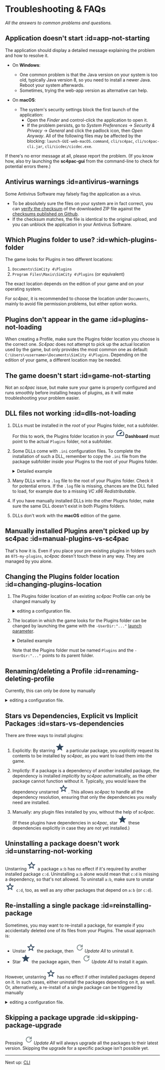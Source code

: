 # Troubleshooting & FAQs

*All the answers to common problems and questions.*

## Application doesn't start :id=app-not-starting

The application should display a detailed message explaining the problem and how to resolve it.

- On **Windows**:
  - One common problem is that the Java version on your system is too old, typically Java version 8, so you need to install a newer Java. Reboot your system afterwards.
  - Sometimes, trying the web-app version as alternative can help.

- On **macOS**:
  - The system's security settings block the first launch of the application:
    - Open the *Finder* and control-click the application to open it.
    - If the problem persists, go to *System Preferences* → *Security & Privacy* → *General* and click the padlock icon, then *Open Anyway*.
      All of the following files may be affected by the blocking: `launch-GUI-web-macOS.command`, `cli/sc4pac`, `cli/sc4pac-cli.jar`, `cli/cicdec/cicdec.exe`.

If there's no error message at all, please report the problem.
(If you know how, also try launching the **sc4pac-gui** from the command-line to check for potential errors there.)

## Antivirus warnings :id=antivirus-warnings

Some Antivirus Software may falsely flag the application as a virus.
- To be absolutely sure the files on your system are in fact correct, you can
  [verify the checksum](https://howardsimpson.blogspot.com/2022/01/quickly-create-checksum-in-windows.html)
  of the downloaded ZIP file against the [checksums published on Github](https://github.com/memo33/sc4pac-gui/releases).
- If the checksum matches, the file is identical to the original upload, and you can unblock the application in your Antivirus Software.

## Which Plugins folder to use? :id=which-plugins-folder

The game looks for Plugins in two different locations:
1. `Documents\SimCity 4\Plugins`
2. `Program Files\Maxis\SimCity 4\Plugins` (or equivalent)

The exact location depends on the edition of your game and on your operating system.

For *sc4pac*, it is recommended to choose the location under `Documents`, mainly to avoid file permission problems, but either option works.

## Plugins don't appear in the game :id=plugins-not-loading

When creating a Profile, make sure the Plugins folder location you choose is the correct one.
*Sc4pac* does not attempt to pick up the actual location used by the game, but only provides the most common one as default:
`C:\Users\<username>\Documents\SimCity 4\Plugins`.
Depending on the edition of your game, a different location may be needed.

## The game doesn't start :id=game-not-starting

Not an *sc4pac* issue, but make sure your game is properly configured and runs smoothly before installing heaps of plugins, as it will make troubleshooting your problem easier.

## DLL files not working :id=dlls-not-loading

1. DLLs must be installed in the _root_ of your Plugins folder, not a subfolder.
   For this to work, the Plugins folder location in your **![](_speed.svg)Dashboard** must point to the actual `Plugins` folder, not a subfolder.

2. Some DLLs come with `.ini` configuration files.
   To complete the installation of such a DLL, remember to copy the `.ini` file from the package subfolder inside your Plugins to the root of your Plugins folder.

   <details>
   <summary>Detailed example</summary>

   - For the package `pkg=null-45:query-tool-ui-extensions-dll` for example,<br>
     copy `Plugins\150-mods\null-45.query-tool-ui-extensions-dll.2.5.0-1.sc4pac\SC4QueryUIHooks.ini`<br>
     to `Plugins\SC4QueryUIHooks.ini`.
   - Then, edit the new file to set your preferences.
   - Repeat this whenever the DLL is updated to a newer version.

   </details>

3. Many DLLs write a `.log` file to the root of your Plugins folder. Check it for potential errors.
   If the `.log` file is missing, chances are the DLL failed to load, for example due to a missing *VC x86 Redistributable*.

4. If you have manually installed DLLs into the other Plugins folder, make sure the same DLL doesn't exist in both Plugins folders.

5. DLLs don't work with the **macOS** edition of the game.

## Manually installed Plugins aren't picked up by sc4pac :id=manual-plugins-vs-sc4pac

That's how it is.
Even if you place your pre-existing plugins in folders such as `075-my-plugins`, *sc4pac* doesn't touch these in any way.
They are managed by you alone.

## Changing the Plugins folder location :id=changing-plugins-location

1. The Plugins folder location of an existing *sc4pac* Profile can only be changed manually by

   <details>
   <summary>editing a configuration file.</summary>

   - Go to **![](_settings.svg)Settings** → *Profiles configuration folder* and open the folder.
   - The folder contains a subfolder for each Profile. Open the file `sc4pac-plugins.json` of your Profile in a text editor and edit the `pluginsRoot` attribute.
   - Move the Plugins folder to the new location.
   - Restart *sc4pac*.

   </details>

2. The location in which the game looks for the Plugins folder can be changed by launching the game with the
   `-UserDir:"..."` [launch parameter](https://www.wiki.sc4devotion.com/index.php?title=Shortcut_Parameters#User_Dir).

   <details>
   <summary>Detailed example</summary>

   - Create a desktop shortcut for the game `SimCity 4.exe`.
   - Edit the shortcut to append the launch parameter
     ```
      -UserDir:"D:\Data\SC4Profiles\MyProfileName01\"
     ```
   - Configure your *sc4pac* Profile to use the Plugins folder:
     ```
     D:\Data\SC4Profiles\MyProfileName01\Plugins
     ```
   </details>

   Note that the Plugins folder must be named `Plugins` and the `-UserDir:"..."` points to its parent folder.

## Renaming/deleting a Profile :id=renaming-deleting-profile

Currently, this can only be done by manually

<details>
<summary>editing a configuration file.</summary>

- Go to **![](_settings.svg)Settings** → *Profiles configuration folder* and open the folder.
- Open the file `sc4pac-profiles.json` in a text editor and edit it.
   - To delete a profile, locate the desired profile in the `profiles` array and remove it. Remember this id. Ensure that the value of `currentProfileId` below is set to the id of a profile that still exists. Lastly, delete the folder next to `sc4pac-profiles.json` with the same name as the deleted profile's id.
- Restart *sc4pac*.

</details>

## Stars vs Dependencies, Explicit vs Implicit Packages :id=stars-vs-dependencies

There are three ways to install plugins:

1. Explicitly: By starring![](_star.svg) a particular package, you _explicitly_ request its contents to be installed by *sc4pac*, as you want to load them into the game.

2. Implictly: If a package is a dependency of another installed package, the dependency is installed _implicitly_ by *sc4pac* automatically, as the other package cannot function without it.
   Typically, you would leave the dependency unstarred![](_unstar.svg).
   This allows *sc4pac* to handle all the dependency resolution, ensuring that only the dependencies you really need are installed.

3. Manually: any plugin files installed by you, without the help of *sc4pac*.
   (If these plugins have dependencies in *sc4pac*, star![](_star.svg) these dependencies explicitly in case they are not yet installed.)

## Uninstalling a package doesn't work :id=unstarring-not-working

Unstarring![](_unstar.svg) a package `a:b` has no effect if it's required by another installed package `c:d`.
Uninstalling `a:b` alone would mean that `c:d` is missing a dependency, so that's not allowed.
To uninstall `a:b`, make sure to unstar![](_unstar.svg) `c:d`, too, as well as any other packages that depend on `a:b` (or `c:d`).

## Re-installing a single package :id=reinstalling-package

Sometimes, you may want to re-install a package, for example if you accidentally deleted one of its files from your Plugins.
The usual approach is:
- Unstar![](_unstar.svg) the package, then *![](_refresh.svg)Update All* to uninstall it.
- Star![](_star.svg) the package again, then *![](_refresh.svg)Update All* to install it again.

However, unstarring![](_unstar.svg) has no effect if other installed packages depend on it.
In such cases, either uninstall the packages depending on it, as well.
Or, alternatively, a re-install of a single package can be triggered by manually

<details>
<summary>editing a configuration file.</summary>

- Go to **![](_settings.svg)Settings** → *Profiles configuration folder* and open the folder.
- The folder contains a subfolder for each Profile. Open the file `sc4pac-plugins-lock.json` of your current Profile in a text editor and search for the package.
- Change the `"version"` to `"0"` and save the JSON file.
- Clicking *![](_refresh.svg)Update All* will trigger a re-install of the package.

</details>

## Skipping a package upgrade :id=skipping-package-upgrade

Pressing *![](_refresh.svg)Update All* will always upgrade all the packages to their latest version.
Skipping the upgrade for a specific package isn't possible yet.

---
Next up: [CLI](cli)
